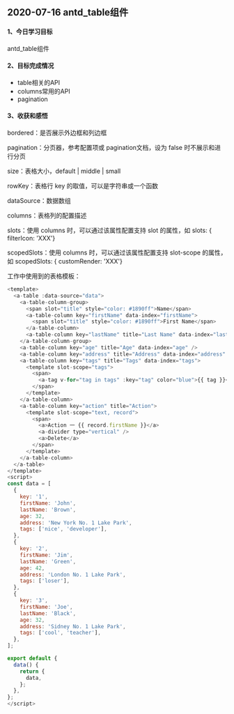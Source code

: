 ## 2020-07-16  antd_table组件

#### 1、今日学习目标

antd_table组件

#### 2、目标完成情况

- table相关的API
- columns常用的API
- pagination 

#### 3、收获和感悟

bordered：是否展示外边框和列边框

pagination：分页器，参考配置项或 pagination文档，设为 false 时不展示和进行分页

size：表格大小，default | middle | small

rowKey：表格行 key 的取值，可以是字符串或一个函数

dataSource：数据数组

columns：表格列的配置描述

slots：使用 columns 时，可以通过该属性配置支持 slot 的属性，如 slots: { filterIcon: 'XXX'}

scopedSlots：使用 columns 时，可以通过该属性配置支持 slot-scope 的属性，如 scopedSlots: { customRender: 'XXX'}



工作中使用到的表格模板：

```js
<template>
  <a-table :data-source="data">
    <a-table-column-group>
      <span slot="title" style="color: #1890ff">Name</span>
      <a-table-column key="firstName" data-index="firstName">
        <span slot="title" style="color: #1890ff">First Name</span>
      </a-table-column>
      <a-table-column key="lastName" title="Last Name" data-index="lastName" />
    </a-table-column-group>
    <a-table-column key="age" title="Age" data-index="age" />
    <a-table-column key="address" title="Address" data-index="address" />
    <a-table-column key="tags" title="Tags" data-index="tags">
      <template slot-scope="tags">
        <span>
          <a-tag v-for="tag in tags" :key="tag" color="blue">{{ tag }}</a-tag>
        </span>
      </template>
    </a-table-column>
    <a-table-column key="action" title="Action">
      <template slot-scope="text, record">
        <span>
          <a>Action 一 {{ record.firstName }}</a>
          <a-divider type="vertical" />
          <a>Delete</a>
        </span>
      </template>
    </a-table-column>
  </a-table>
</template>
<script>
const data = [
  {
    key: '1',
    firstName: 'John',
    lastName: 'Brown',
    age: 32,
    address: 'New York No. 1 Lake Park',
    tags: ['nice', 'developer'],
  },
  {
    key: '2',
    firstName: 'Jim',
    lastName: 'Green',
    age: 42,
    address: 'London No. 1 Lake Park',
    tags: ['loser'],
  },
  {
    key: '3',
    firstName: 'Joe',
    lastName: 'Black',
    age: 32,
    address: 'Sidney No. 1 Lake Park',
    tags: ['cool', 'teacher'],
  },
];

export default {
  data() {
    return {
      data,
    };
  },
};
</script>

```


